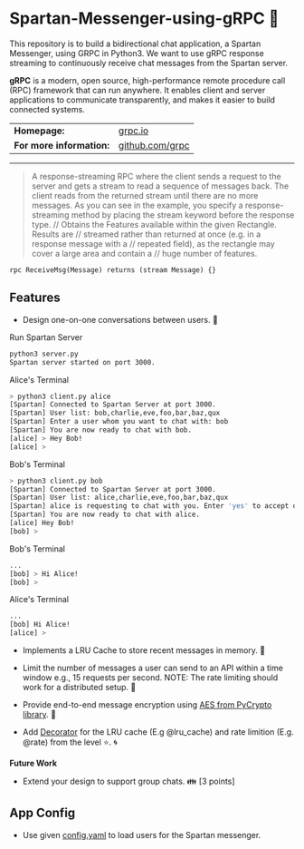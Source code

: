 # Spartan-Messenger-using-gRPC :speech_balloon:

This repository is to build a bidirectional chat application, a Spartan Messenger, using GRPC in Python3. We want to use gRPC response streaming to continuously receive chat messages from the Spartan server.

__gRPC__ is a modern, open source, high-performance remote procedure call (RPC) framework that can run anywhere. It enables client and server applications to communicate transparently, and makes it easier to build connected systems.

<table>
  <tr>
    <td><b>Homepage:</b></td>
    <td><a href="https://grpc.io/">grpc.io</a></td>
  </tr>
  <tr>
    <td><b>For more information:</b></td>
    <td><a href="https://github.com/grpc">github.com/grpc</a></td>
  </tr>
</table>

________

> A response-streaming RPC where the client sends a request to the server and gets a stream to read a sequence of messages back. The client reads from the returned stream until there are no more messages. As you can see in the example, you specify a response-streaming method by placing the stream keyword before the response type.
// Obtains the Features available within the given Rectangle.  Results are
// streamed rather than returned at once (e.g. in a response message with a
// repeated field), as the rectangle may cover a large area and contain a
// huge number of features.
```
rpc ReceiveMsg(Message) returns (stream Message) {} 
```

## Features
 
- Design one-on-one conversations between users. :couple:

Run Spartan Server
```sh
python3 server.py
Spartan server started on port 3000.
```

Alice's Terminal
```sh
> python3 client.py alice
[Spartan] Connected to Spartan Server at port 3000.
[Spartan] User list: bob,charlie,eve,foo,bar,baz,qux
[Spartan] Enter a user whom you want to chat with: bob
[Spartan] You are now ready to chat with bob.
[alice] > Hey Bob!
[alice] >
```

Bob's Terminal
```sh
> python3 client.py bob
[Spartan] Connected to Spartan Server at port 3000.
[Spartan] User list: alice,charlie,eve,foo,bar,baz,qux
[Spartan] alice is requesting to chat with you. Enter 'yes' to accept or different user: yes
[Spartan] You are now ready to chat with alice.
[alice] Hey Bob!
[bob] >
```

Bob's Terminal
```sh
...
[bob] > Hi Alice!
[bob] >
```

Alice's Terminal
```sh
...
[bob] Hi Alice!
[alice] >
```


- Implements a LRU Cache to store recent messages in memory. :floppy_disk:
- Limit the number of messages a user can send to an API within a time window e.g., 15 requests per second. NOTE: The rate limiting should work for a distributed setup. :vertical_traffic_light:



- Provide end-to-end message encryption using [AES from PyCrypto library](https://docs.python-guide.org/scenarios/crypto/#pycrypto). :key: 
- Add [Decorator](https://www.python-course.eu/python3_decorators.php) for the LRU cache (E.g @lru_cache) and rate limition (E.g. @rate) from the level :star:. :cyclone:

__Future Work__
- Extend your design to support group chats. :family: [3 points]

## App Config

- Use given [config.yaml](config.yaml) to load users for the Spartan messenger.